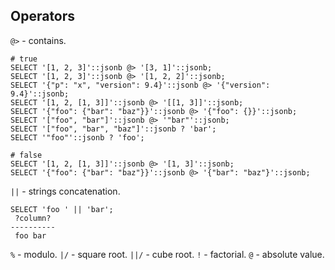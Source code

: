 Operators
-

`@>` - contains.

````
# true
SELECT '[1, 2, 3]'::jsonb @> '[3, 1]'::jsonb;
SELECT '[1, 2, 3]'::jsonb @> '[1, 2, 2]'::jsonb;
SELECT '{"p": "x", "version": 9.4}'::jsonb @> '{"version": 9.4}'::jsonb;
SELECT '[1, 2, [1, 3]]'::jsonb @> '[[1, 3]]'::jsonb;
SELECT '{"foo": {"bar": "baz"}}'::jsonb @> '{"foo": {}}'::jsonb;
SELECT '["foo", "bar"]'::jsonb @> '"bar"'::jsonb;
SELECT '["foo", "bar", "baz"]'::jsonb ? 'bar';
SELECT '"foo"'::jsonb ? 'foo';

# false
SELECT '[1, 2, [1, 3]]'::jsonb @> '[1, 3]'::jsonb;
SELECT '{"foo": {"bar": "baz"}}'::jsonb @> '{"bar": "baz"}'::jsonb;
````

`||` - strings concatenation.

````
SELECT 'foo ' || 'bar';
 ?column?
----------
 foo bar
````

`%` - modulo.
`|/` - square root.
`||/` - cube root.
`!` - factorial.
`@` - absolute value.
